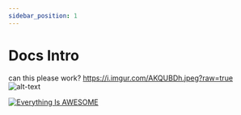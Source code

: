 ```yaml
---
sidebar_position: 1
---
```


# Docs Intro
can this please work?
https://i.imgur.com/AKQUBDh.jpeg?raw=true
![alt-text](https://i.imgur.com/AKQUBDh.jpeg?raw=true?raw=true)

[![Everything Is AWESOME](https://img.youtube.com/vi/StTqXEQ2l-Y/0.jpg)](https://www.youtube.com/watch?v=StTqXEQ2l-Y "Everything Is AWESOME")
